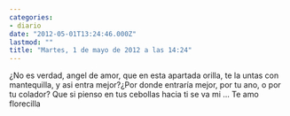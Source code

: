 ```yaml
---
categories:
- diario
date: "2012-05-01T13:24:46.000Z"
lastmod: ""
title: "Martes, 1 de mayo de 2012 a las 14:24"
---
```


¿No es verdad, angel de amor, que en esta apartada orilla, te la untas con mantequilla, y asi entra mejor?¿Por donde entrarí­a mejor, por tu ano, o por tu colador? Que si pienso en tus cebollas hacia ti se va mi ... Te amo florecilla